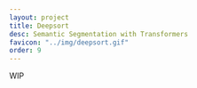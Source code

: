 ```yaml
---
layout: project
title: Deepsort
desc: Semantic Segmentation with Transformers
favicon: "../img/deepsort.gif"
order: 9
---
```


WIP
